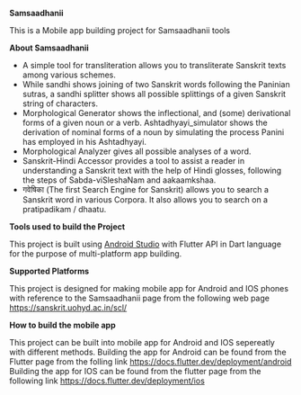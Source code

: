 **Samsaadhanii**

This is a Mobile app building project for Samsaadhanii tools

**About Samsaadhanii**

- A simple tool for transliteration allows you to transliterate Sanskrit texts among various schemes.
- While sandhi shows joining of two Sanskrit words following the Paninian sutras, a sandhi splitter shows all possible splittings of a given Sanskrit string of characters.
- Morphological Generator shows the inflectional, and (some) derivational forms of a given noun or a verb. Ashtadhyayi_simulator shows the derivation of nominal forms of a noun by simulating the process Panini has employed in his Ashtadhyayi.
- Morphological Analyzer gives all possible analyses of a word.
- Sanskrit-Hindi Accessor provides a tool to assist a reader in understanding a Sanskrit text with the help of Hindi glosses, following the steps of Sabda-viSleshaNam and aakaamkshaa.
- गवेषिका (The first Search Engine for Sanskrit) allows you to search a Sanskrit word in various Corpora. It also allows you to search on a pratipadikam / dhaatu.

**Tools used to build the Project**

This project is built using [Android Studio](https://developer.android.com/studio) with Flutter API in Dart language for the purpose of multi-platform app building.

**Supported Platforms**

This project is designed for making mobile app for Android and IOS phones with reference to the Samsaadhanii page from the following web page https://sanskrit.uohyd.ac.in/scl/

**How to build the mobile app**

This project can be built into mobile app for Android and IOS sepereatly with different methods.
Building the app for Android can be found from the Flutter page from the folling link https://docs.flutter.dev/deployment/android
Building the app for IOS can be found from the flutter page from the following link https://docs.flutter.dev/deployment/ios
